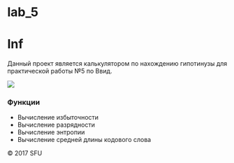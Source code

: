 # lab_5
# Inf
<p>Данный проект является калькулятором по нахождению гипотинузы для практической работы №5 по Ввид.</p>
<img src="http://gospodaretsva.com/wp-content/uploads/2011/11/4-21.png"/>
<br>
<h3>Функции</h3>
<ul>
<li>Вычисление избыточности</li>
<li>Вычисление разрядности</li>
<li>Вычисление энтропии</li>
<li>Вычисление средней длины кодового слова</li>
</ul>
<p>© 2017 SFU</p>
